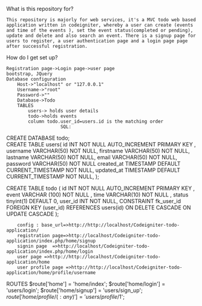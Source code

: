 What is this repository for?

    This repository is majorly for web services, it's a MVC todo web based application written in codeigniter, whereby a user can create (events and time of the events ), set the event status(completed or pending), update and delete and also search an event. There is a signup page for users to register, a user authentication page and a login page page after successful registration.

How do I get set up?

    Registration page->Login page->user page
    bootstrap, JQuery
    Database configuration
        Host->"localhost" or "127.0.0.1"
        Username->"root"
        Password->""
        Database->Todo
        TABLES
            users-> holds user details
            todo->holds events
            column todo.user_id=users.id is the matching order
						SQL:
 CREATE DATABASE todo;						
 CREATE TABLE users(
  id INT NOT NULL  AUTO_INCREMENT PRIMARY KEY ,
  username VARCHAR(50) NOT NULL,
  firstname VARCHAR(50) NOT NULL,
  lastname VARCHAR(50) NOT NULL,
  email VARCHAR(50) NOT NULL,
  password VARCHAR(50) NOT NULL
  created_at TIMESTAMP DEFAULT CURRENT_TIMESTAMP NOT NULL,
  updated_at TIMESTAMP DEFAULT CURRENT_TIMESTAMP NOT NULL,
);

CREATE  TABLE  todo (
  id INT  NOT  NULL AUTO_INCREMENT PRIMARY KEY ,
  event VARCHAR (100) NOT  NULL ,
  time VARCHAR(10) NOT  NULL ,
  status tinyint(1) DEFAULT 0,
  user_id INT NOT NULL,
  CONSTRAINT fk_user_id FOREIGN KEY (user_id) REFERENCES users(id) ON DELETE CASCADE ON UPDATE CASCADE
);

						
		config : base_url=>http://http://localhost/Codeigniter-todo-application/
		registration page=>http://localhost/Codeigniter-todo-application/index.php/home/signup
		signin page  =>http://localhost/Codeigniter-todo-application/index.php/home/login
		user page =>http://http://localhost/Codeigniter-todo-application/home
		user profile page =>http://http://localhost/Codeigniter-todo-application/home/profile/username
ROUTES
$route['home'] = 'home/index';
$route['home/login'] = 'users/login';
$route['home/signup'] = 'users/sign_up';
$route['home/profile/(:any)'] = 'users/profile/$1';
